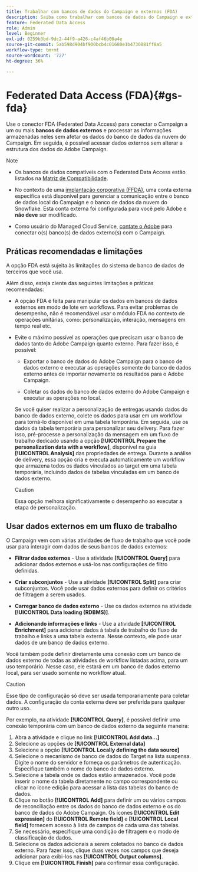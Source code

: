 ```yaml
---
title: Trabalhar com bancos de dados do Campaign e externos (FDA)
description: Saiba como trabalhar com bancos de dados do Campaign e externos
feature: Federated Data Access
role: Admin
level: Beginner
exl-id: 0259b3bd-9dc2-44f9-a426-c4af46b00a4e
source-git-commit: 5ab598d904bf900bcb4c01680e1b4730881ff8a5
workflow-type: tm+mt
source-wordcount: '727'
ht-degree: 36%

---
```


# Federated Data Access (FDA){#gs-fda}

Use o conector FDA (Federated Data Access) para conectar o Campaign a um ou mais **bancos de dados externos** e processar as informações armazenadas neles sem afetar os dados do banco de dados da nuvem do Campaign. Em seguida, é possível acessar dados externos sem alterar a estrutura dos dados do Adobe Campaign.

>[!NOTE]
>
>* Os bancos de dados compatíveis com o Federated Data Access estão listados na [Matriz de Compatibilidade](../start/compatibility-matrix.md).
>
>* No contexto de uma [implantação corporativa (FFDA)](../architecture/enterprise-deployment.md), uma conta externa específica está disponível para gerenciar a comunicação entre o banco de dados local do Campaign e o banco de dados da nuvem do Snowflake. Esta conta externa foi configurada para você pelo Adobe e **não deve** ser modificado.
>
>* Como usuário do Managed Cloud Service, [contate o Adobe](../start/campaign-faq.md#support) para conectar o(s) banco(s) de dados externo(s) com o Campaign.


## Práticas recomendadas e limitações

A opção FDA está sujeita às limitações do sistema de banco de dados de terceiros que você usa.

Além disso, esteja ciente das seguintes limitações e práticas recomendadas:

* A opção FDA é feita para manipular os dados em bancos de dados externos em modo de lote em workflows. Para evitar problemas de desempenho, não é recomendável usar o módulo FDA no contexto de operações unitárias, como: personalização, interação, mensagens em tempo real etc.

* Evite o máximo possível as operações que precisam usar o banco de dados tanto do Adobe Campaign quanto externo. Para fazer isso, é possível:

   * Exportar o banco de dados do Adobe Campaign para o banco de dados externo e executar as operações somente do banco de dados externo antes de importar novamente os resultados para o Adobe Campaign.

   * Coletar os dados do banco de dados externo do Adobe Campaign e executar as operações no local.

  Se você quiser realizar a personalização de entregas usando dados do banco de dados externo, colete os dados para usar em um workflow para torná-lo disponível em uma tabela temporária. Em seguida, use os dados da tabela temporária para personalizar seu delivery. Para fazer isso, pré-processe a personalização da mensagem em um fluxo de trabalho dedicado usando a opção **[!UICONTROL Prepare the personalization data with a workflow]**, disponível na guia **[!UICONTROL Analysis]** das propriedades de entrega. Durante a análise de delivery, essa opção cria e executa automaticamente um workflow que armazena todos os dados vinculados ao target em uma tabela temporária, incluindo dados de tabelas vinculadas em um banco de dados externo.

  >[!CAUTION]
  >
  >Essa opção melhora significativamente o desempenho ao executar a etapa de personalização.


## Usar dados externos em um fluxo de trabalho

O Campaign vem com várias atividades de fluxo de trabalho que você pode usar para interagir com dados de seus bancos de dados externos:

* **Filtrar dados externos** - Use a atividade **[!UICONTROL Query]** para adicionar dados externos e usá-los nas configurações de filtro definidas.

* **Criar subconjuntos** - Use a atividade **[!UICONTROL Split]** para criar subconjuntos. Você pode usar dados externos para definir os critérios de filtragem a serem usados.

* **Carregar banco de dados externo** - Use os dados externos na atividade **[!UICONTROL Data loading (RDBMS)]**.

* **Adicionando informações e links** - Use a atividade **[!UICONTROL Enrichment]** para adicionar dados à tabela de trabalho do fluxo de trabalho e links a uma tabela externa. Nesse contexto, ele pode usar dados de um banco de dados externo.

Você também pode definir diretamente uma conexão com um banco de dados externo de todas as atividades de workflow listadas acima, para um uso temporário. Nesse caso, ele estará em um banco de dados externo local, para ser usado somente no workflow atual.

>[!CAUTION]
>
>Esse tipo de configuração só deve ser usada temporariamente para coletar dados. A configuração da conta externa deve ser preferida para qualquer outro uso.

Por exemplo, na atividade **[!UICONTROL Query]**, é possível definir uma conexão temporária com um banco de dados externo da seguinte maneira:

1. Abra a atividade e clique no link **[!UICONTROL Add data...]**
1. Selecione as opções de **[!UICONTROL External data]**
1. Selecione a opção **[!UICONTROL Locally defining the data source]**
1. Selecione o mecanismo de banco de dados do Target na lista suspensa. Digite o nome do servidor e forneça os parâmetros de autenticação. Especifique também o nome do banco de dados externo.
1. Selecione a tabela onde os dados estão armazenados. Você pode inserir o nome da tabela diretamente no campo correspondente ou clicar no ícone edição para acessar a lista das tabelas do banco de dados.
1. Clique no botão **[!UICONTROL Add]** para definir um ou vários campos de reconciliação entre os dados do banco de dados externo e os do banco de dados do Adobe Campaign. Os ícones **[!UICONTROL Edit expression]** do **[!UICONTROL Remote field]** e **[!UICONTROL Local field]** fornecem acesso à lista de campos de cada uma das tabelas.
1. Se necessário, especifique uma condição de filtragem e o modo de classificação de dados.
1. Selecione os dados adicionais a serem coletados no banco de dados externo. Para fazer isso, clique duas vezes nos campos que deseja adicionar para exibi-los nas **[!UICONTROL Output columns]**.
1. Clique em **[!UICONTROL Finish]** para confirmar essa configuração.
